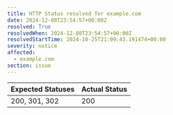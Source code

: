 ```yaml
---
title: HTTP Status resolved for example.com
date: 2024-12-08T23:54:57+00:00Z
resolved: True
resolvedWhen: 2024-12-08T23:54:57+00:00Z
resolvedStartTime: 2024-10-25T21:09:43.191474+00:00
severity: notice
affected:
  - example.com
section: issue
---
```


| Expected Statuses | Actual Status  |
|-------------------|----------------|
| 200, 301, 302 | 200 |
